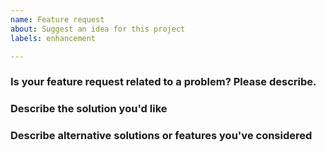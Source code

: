 ```yaml
---
name: Feature request
about: Suggest an idea for this project
labels: enhancement

---
```


### Is your feature request related to a problem? Please describe.


### Describe the solution you'd like


### Describe alternative solutions or features you've considered
